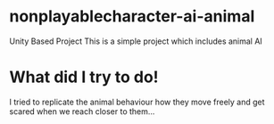 # nonplayablecharacter-ai-animal
Unity Based Project
This is a simple project which includes animal AI

# What did I try to do!
I tried to replicate the animal behaviour how they move freely
and get scared when we reach closer to them...
